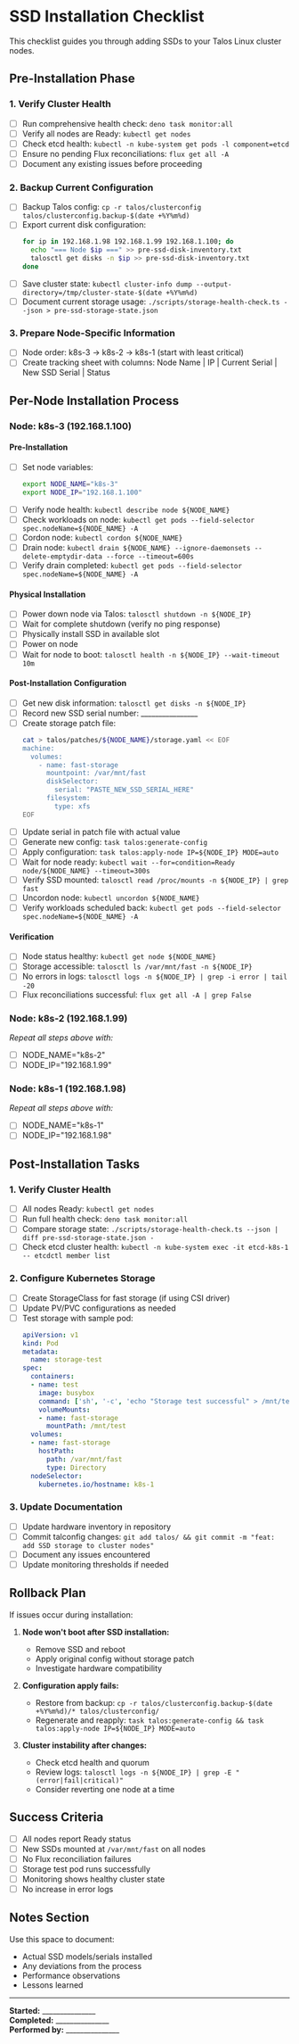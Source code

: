 # SSD Installation Checklist

This checklist guides you through adding SSDs to your Talos Linux cluster nodes.

## Pre-Installation Phase

### 1. Verify Cluster Health
- [ ] Run comprehensive health check: `deno task monitor:all`
- [ ] Verify all nodes are Ready: `kubectl get nodes`
- [ ] Check etcd health: `kubectl -n kube-system get pods -l component=etcd`
- [ ] Ensure no pending Flux reconciliations: `flux get all -A`
- [ ] Document any existing issues before proceeding

### 2. Backup Current Configuration
- [ ] Backup Talos config: `cp -r talos/clusterconfig talos/clusterconfig.backup-$(date +%Y%m%d)`
- [ ] Export current disk configuration:
  ```bash
  for ip in 192.168.1.98 192.168.1.99 192.168.1.100; do
    echo "=== Node $ip ===" >> pre-ssd-disk-inventory.txt
    talosctl get disks -n $ip >> pre-ssd-disk-inventory.txt
  done
  ```
- [ ] Save cluster state: `kubectl cluster-info dump --output-directory=/tmp/cluster-state-$(date +%Y%m%d)`
- [ ] Document current storage usage: `./scripts/storage-health-check.ts --json > pre-ssd-storage-state.json`

### 3. Prepare Node-Specific Information
- [ ] Node order: k8s-3 → k8s-2 → k8s-1 (start with least critical)
- [ ] Create tracking sheet with columns: Node Name | IP | Current Serial | New SSD Serial | Status

## Per-Node Installation Process

### Node: k8s-3 (192.168.1.100)

#### Pre-Installation
- [ ] Set node variables:
  ```bash
  export NODE_NAME="k8s-3"
  export NODE_IP="192.168.1.100"
  ```
- [ ] Verify node health: `kubectl describe node ${NODE_NAME}`
- [ ] Check workloads on node: `kubectl get pods --field-selector spec.nodeName=${NODE_NAME} -A`
- [ ] Cordon node: `kubectl cordon ${NODE_NAME}`
- [ ] Drain node: `kubectl drain ${NODE_NAME} --ignore-daemonsets --delete-emptydir-data --force --timeout=600s`
- [ ] Verify drain completed: `kubectl get pods --field-selector spec.nodeName=${NODE_NAME} -A`

#### Physical Installation
- [ ] Power down node via Talos: `talosctl shutdown -n ${NODE_IP}`
- [ ] Wait for complete shutdown (verify no ping response)
- [ ] Physically install SSD in available slot
- [ ] Power on node
- [ ] Wait for node to boot: `talosctl health -n ${NODE_IP} --wait-timeout 10m`

#### Post-Installation Configuration
- [ ] Get new disk information: `talosctl get disks -n ${NODE_IP}`
- [ ] Record new SSD serial number: ________________
- [ ] Create storage patch file:
  ```bash
  cat > talos/patches/${NODE_NAME}/storage.yaml << EOF
  machine:
    volumes:
      - name: fast-storage
        mountpoint: /var/mnt/fast
        diskSelector:
          serial: "PASTE_NEW_SSD_SERIAL_HERE"
        filesystem:
          type: xfs
  EOF
  ```
- [ ] Update serial in patch file with actual value
- [ ] Generate new config: `task talos:generate-config`
- [ ] Apply configuration: `task talos:apply-node IP=${NODE_IP} MODE=auto`
- [ ] Wait for node ready: `kubectl wait --for=condition=Ready node/${NODE_NAME} --timeout=300s`
- [ ] Verify SSD mounted: `talosctl read /proc/mounts -n ${NODE_IP} | grep fast`
- [ ] Uncordon node: `kubectl uncordon ${NODE_NAME}`
- [ ] Verify workloads scheduled back: `kubectl get pods --field-selector spec.nodeName=${NODE_NAME} -A`

#### Verification
- [ ] Node status healthy: `kubectl get node ${NODE_NAME}`
- [ ] Storage accessible: `talosctl ls /var/mnt/fast -n ${NODE_IP}`
- [ ] No errors in logs: `talosctl logs -n ${NODE_IP} | grep -i error | tail -20`
- [ ] Flux reconciliations successful: `flux get all -A | grep False`

### Node: k8s-2 (192.168.1.99)
*Repeat all steps above with:*
- [ ] NODE_NAME="k8s-2"
- [ ] NODE_IP="192.168.1.99"

### Node: k8s-1 (192.168.1.98)
*Repeat all steps above with:*
- [ ] NODE_NAME="k8s-1"
- [ ] NODE_IP="192.168.1.98"

## Post-Installation Tasks

### 1. Verify Cluster Health
- [ ] All nodes Ready: `kubectl get nodes`
- [ ] Run full health check: `deno task monitor:all`
- [ ] Compare storage state: `./scripts/storage-health-check.ts --json | diff pre-ssd-storage-state.json -`
- [ ] Check etcd cluster health: `kubectl -n kube-system exec -it etcd-k8s-1 -- etcdctl member list`

### 2. Configure Kubernetes Storage
- [ ] Create StorageClass for fast storage (if using CSI driver)
- [ ] Update PV/PVC configurations as needed
- [ ] Test storage with sample pod:
  ```yaml
  apiVersion: v1
  kind: Pod
  metadata:
    name: storage-test
  spec:
    containers:
    - name: test
      image: busybox
      command: ['sh', '-c', 'echo "Storage test successful" > /mnt/test/success.txt && cat /mnt/test/success.txt']
      volumeMounts:
      - name: fast-storage
        mountPath: /mnt/test
    volumes:
    - name: fast-storage
      hostPath:
        path: /var/mnt/fast
        type: Directory
    nodeSelector:
      kubernetes.io/hostname: k8s-1
  ```

### 3. Update Documentation
- [ ] Update hardware inventory in repository
- [ ] Commit talconfig changes: `git add talos/ && git commit -m "feat: add SSD storage to cluster nodes"`
- [ ] Document any issues encountered
- [ ] Update monitoring thresholds if needed

## Rollback Plan

If issues occur during installation:

1. **Node won't boot after SSD installation:**
   - Remove SSD and reboot
   - Apply original config without storage patch
   - Investigate hardware compatibility

2. **Configuration apply fails:**
   - Restore from backup: `cp -r talos/clusterconfig.backup-$(date +%Y%m%d)/* talos/clusterconfig/`
   - Regenerate and reapply: `task talos:generate-config && task talos:apply-node IP=${NODE_IP} MODE=auto`

3. **Cluster instability after changes:**
   - Check etcd health and quorum
   - Review logs: `talosctl logs -n ${NODE_IP} | grep -E "(error|fail|critical)"`
   - Consider reverting one node at a time

## Success Criteria

- [ ] All nodes report Ready status
- [ ] New SSDs mounted at `/var/mnt/fast` on all nodes
- [ ] No Flux reconciliation failures
- [ ] Storage test pod runs successfully
- [ ] Monitoring shows healthy cluster state
- [ ] No increase in error logs

## Notes Section

Use this space to document:
- Actual SSD models/serials installed
- Any deviations from the process
- Performance observations
- Lessons learned

---

**Started:** _______________  
**Completed:** _______________  
**Performed by:** _______________